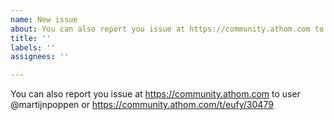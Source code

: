 ```yaml
---
name: New issue
about: You can also report you issue at https://community.athom.com to user @martijnpoppen or https://community.athom.com/t/eufy/30479
title: ''
labels: ''
assignees: ''

---
```


You can also report you issue at https://community.athom.com to user @martijnpoppen or https://community.athom.com/t/eufy/30479
